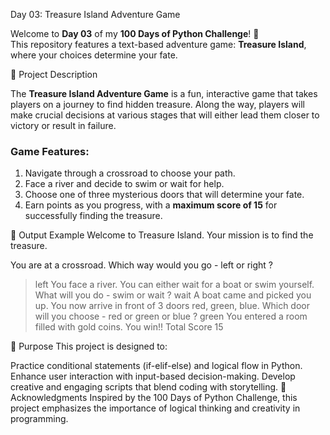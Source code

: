 Day 03: Treasure Island Adventure Game

Welcome to **Day 03** of my **100 Days of Python Challenge**! 🚀  
This repository features a text-based adventure game: **Treasure Island**, where your choices determine your fate.

📝 Project Description

The **Treasure Island Adventure Game** is a fun, interactive game that takes players on a journey to find hidden treasure. Along the way, players will make crucial decisions at various stages that will either lead them closer to victory or result in failure.

### Game Features:
1. Navigate through a crossroad to choose your path.
2. Face a river and decide to swim or wait for help.
3. Choose one of three mysterious doors that will determine your fate.
4. Earn points as you progress, with a **maximum score of 15** for successfully finding the treasure.

🔗 Output Example
Welcome to Treasure Island. 
Your mission is to find the treasure.

You are at a crossroad. 
Which way would you go - left or right ?
> left
You face a river. You can either wait for a boat or swim yourself. 
What will you do - swim or wait ?
> wait
A boat came and picked you up. You now arrive in front of 3 doors red, green, blue. 
Which door will you choose - red or green or blue ?
> green
You entered a room filled with gold coins. You win!! 
Total Score 15

🎯 Purpose
This project is designed to:

Practice conditional statements (if-elif-else) and logical flow in Python.
Enhance user interaction with input-based decision-making.
Develop creative and engaging scripts that blend coding with storytelling.
🌟 Acknowledgments
Inspired by the 100 Days of Python Challenge, this project emphasizes the importance of logical thinking and creativity in programming.
